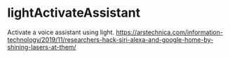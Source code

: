 # lightActivateAssistant
Activate a voice assistant using light. https://arstechnica.com/information-technology/2019/11/researchers-hack-siri-alexa-and-google-home-by-shining-lasers-at-them/
